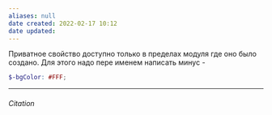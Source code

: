 ```yaml
---
aliases: null
date created: 2022-02-17 10:12
date updated:
---
```


Приватное свойство доступно только в пределах модуля где оно было создано.
Для этого надо пере именем написать минус -

```scss
$-bgColor: #FFF;
```

---

###### Citation


